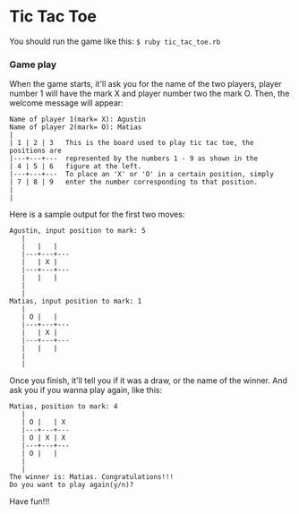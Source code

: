 # Tic Tac Toe

You should run the game like this: `$ ruby tic_tac_toe.rb `

### Game play

When the game starts, it'll ask you for the name of the two players, player number 1 will have the mark X and player number two the mark O.
Then, the welcome message will appear: 
```
Name of player 1(mark= X): Agustin
Name of player 2(mark= O): Matias
|
| 1 | 2 | 3   This is the board used to play tic tac toe, the positions are
|---+---+---  represented by the numbers 1 - 9 as shown in the
| 4 | 5 | 6   figure at the left.
|---+---+---  To place an 'X' or 'O' in a certain position, simply
| 7 | 8 | 9   enter the number corresponding to that position.
|
|
```

Here is a sample output for the first two moves:
```
Agustin, input position to mark: 5
   |
   |   |   |
   |---+---+---
   |   | X |
   |---+---+---
   |   |   |
   |
   |
Matias, input position to mark: 1
   |
   | O |   |
   |---+---+---
   |   | X |
   |---+---+---
   |   |   |
   |
   |
```

Once you finish, it'll tell you if it was a draw, or the name of the winner. And ask you if you wanna play again, like this:
```
Matias, position to mark: 4
   |
   | O |   | X
   |---+---+---
   | O | X | X
   |---+---+---
   | O |   |
   |
   |
The winner is: Matias. Congratulations!!!
Do you want to play again(y/n)?
```

Have fun!!!
